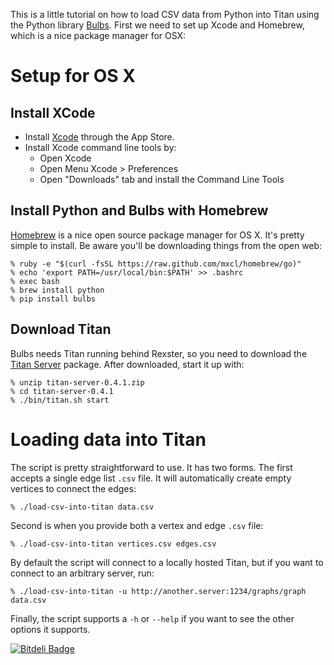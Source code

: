 This is a little tutorial on how to load CSV data from Python into Titan using the Python library [Bulbs](http://bulbflow.com/). First we need to set up Xcode and Homebrew, which is a nice package manager for OSX:

Setup for OS X
==============

Install XCode
-------------

* Install [Xcode](https://developer.apple.com/xcode) through the App Store.
* Install Xcode command line tools by:
    * Open Xcode
    * Open Menu Xcode > Preferences
    * Open "Downloads" tab and install the Command Line Tools

Install Python and Bulbs with Homebrew
--------------------------------------

[Homebrew](http://brew.sh) is a nice open source package manager for OS X. It's pretty simple to install. Be aware you'll be downloading things from the open web:

```
% ruby -e "$(curl -fsSL https://raw.github.com/mxcl/homebrew/go)"
% echo 'export PATH=/usr/local/bin:$PATH' >> .bashrc
% exec bash
% brew install python
% pip install bulbs
```

Download Titan
--------------

Bulbs needs Titan running behind Rexster, so you need to download the [Titan Server](https://github.com/thinkaurelius/titan/wiki/Downloads) package. After downloaded, start it up with:

```
% unzip titan-server-0.4.1.zip
% cd titan-server-0.4.1
% ./bin/titan.sh start
```

Loading data into Titan
=======================

The script is pretty straightforward to use. It has two forms. The first accepts a single edge list `.csv` file. It will automatically create empty vertices to connect the edges: 

```
% ./load-csv-into-titan data.csv
```

Second is when you provide both a vertex and edge `.csv` file:

```
% ./load-csv-into-titan vertices.csv edges.csv
```

By default the script will connect to a locally hosted Titan, but if you want to connect to an arbitrary server, run:


```
% ./load-csv-into-titan -u http://another.server:1234/graphs/graph data.csv
```

Finally, the script supports a `-h` or `--help` if you want to see the other options it supports.


[![Bitdeli Badge](https://d2weczhvl823v0.cloudfront.net/Lab41/titan-python-tutorial/trend.png)](https://bitdeli.com/free "Bitdeli Badge")

